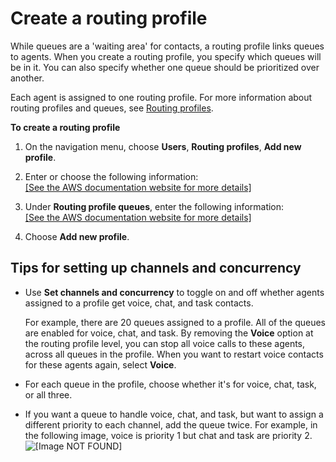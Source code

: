 # Create a routing profile<a name="routing-profiles"></a>

While queues are a 'waiting area' for contacts, a routing profile links queues to agents\. When you create a routing profile, you specify which queues will be in it\. You can also specify whether one queue should be prioritized over another\. 

Each agent is assigned to one routing profile\. For more information about routing profiles and queues, see [Routing profiles](concepts-routing.md)\.

**To create a routing profile**

1. On the navigation menu, choose **Users**, **Routing profiles**, **Add new profile**\.

1. Enter or choose the following information:    
[\[See the AWS documentation website for more details\]](http://docs.aws.amazon.com/connect/latest/adminguide/routing-profiles.html)

1. Under **Routing profile queues**, enter the following information:    
[\[See the AWS documentation website for more details\]](http://docs.aws.amazon.com/connect/latest/adminguide/routing-profiles.html)

1. Choose **Add new profile**\.

## Tips for setting up channels and concurrency<a name="routing-profile-concurrency"></a>
+ Use **Set channels and concurrency** to toggle on and off whether agents assigned to a profile get voice, chat, and task contacts\. 

  For example, there are 20 queues assigned to a profile\. All of the queues are enabled for voice, chat, and task\. By removing the **Voice** option at the routing profile level, you can stop all voice calls to these agents, across all queues in the profile\. When you want to restart voice contacts for these agents again, select **Voice**\. 
+ For each queue in the profile, choose whether it's for voice, chat, task, or all three\. 
+ If you want a queue to handle voice, chat, and task, but want to assign a different priority to each channel, add the queue twice\. For example, in the following image, voice is priority 1 but chat and task are priority 2\.   
![\[Image NOT FOUND\]](http://docs.aws.amazon.com/connect/latest/adminguide/images/set-channels-and-concurrency-2.png)